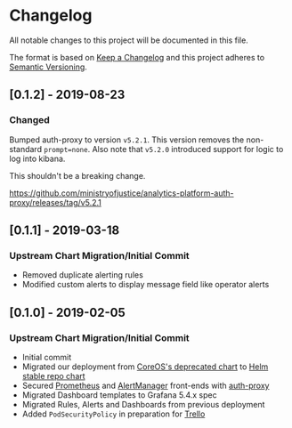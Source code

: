 # Changelog
All notable changes to this project will be documented in this file.

The format is based on [Keep a Changelog](http://keepachangelog.com/en/1.0.0/)
and this project adheres to [Semantic Versioning](http://semver.org/spec/v2.0.0.html).


## [0.1.2] - 2019-08-23
### Changed
Bumped auth-proxy to version `v5.2.1`.
This version removes the non-standard `prompt=none`.
Also note that `v5.2.0` introduced support for logic to log into kibana.

This shouldn't be a breaking change.

https://github.com/ministryofjustice/analytics-platform-auth-proxy/releases/tag/v5.2.1


## [0.1.1] - 2019-03-18
### Upstream Chart Migration/Initial Commit
- Removed duplicate alerting rules
- Modified custom alerts to display message field like operator alerts


## [0.1.0] - 2019-02-05
### Upstream Chart Migration/Initial Commit
- Initial commit
- Migrated our deployment from [CoreOS's deprecated chart](https://github.com/coreos/prometheus-operator/tree/master/helm) to [Helm stable repo chart](https://github.com/helm/charts/tree/master/stable/prometheus-operator)
- Secured [Prometheus](https://prometheus.services.dev.mojanalytics.xyz) and [AlertManager](https://alertmanager.services.dev.mojanalytics.xyz) front-ends with [auth-proxy](https://github.com/ministryofjustice/analytics-platform-auth-proxy)
- Migrated Dashboard templates to Grafana 5.4.x spec
- Migrated Rules, Alerts and Dashboards from previous deployment
- Added `PodSecurityPolicy` in preparation for [Trello](https://trello.com/c/0mfKXhjp)
